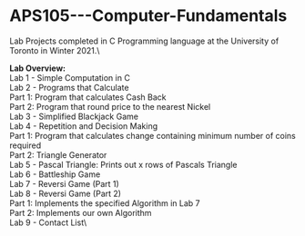 # APS105---Computer-Fundamentals
Lab Projects completed in C Programming language at the University of Toronto in Winter 2021.\

**Lab Overview:**\
Lab 1 - Simple Computation in C\
Lab 2 - Programs that Calculate\
        Part 1: Program that calculates Cash Back\
        Part 2: Program that round price to the nearest Nickel\
Lab 3 - Simplified Blackjack Game\
Lab 4 - Repetition and Decision Making\
        Part 1: Program that calculates change containing minimum number of coins required\
        Part 2: Triangle Generator\
Lab 5 - Pascal Triangle: Prints out x rows of Pascals Triangle\
Lab 6 - Battleship Game\
Lab 7 - Reversi Game (Part 1)\
Lab 8 - Reversi Game (Part 2)\
        Part 1: Implements the specified Algorithm in Lab 7\
        Part 2: Implements our own Algorithm\
Lab 9 - Contact List\

